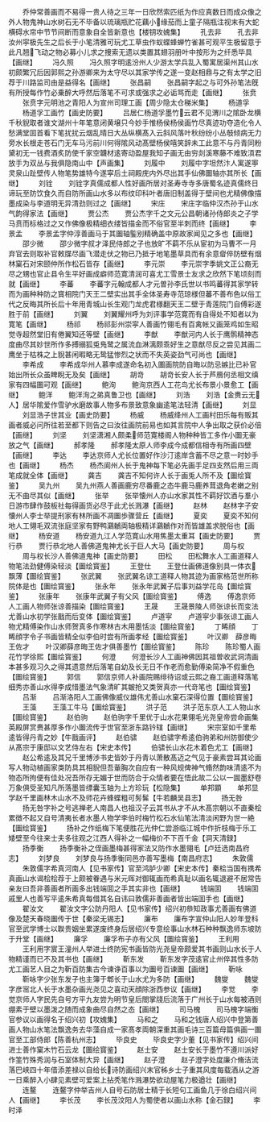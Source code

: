 <!-- { "loadSidebar": true } -->
　　乔仲常善画而不易得一贵人待之三年一日欣然索匹纸为作应真数日而成众像之外人物鬼神山水树石无不毕备以琉璃瓶贮花藕小缘茄而上童子隔瓶注视末有大蛇横碍水帘中节节间断而意象自全皆新意也【楼钥攻媿集】
　　孔去非
　　孔去非汝州寜极先生之后长于小笔清雅可玩尤工草虫作蚁蝶蜂蝉竹雀甚可观平生极留意于此凡翘飞动之物必募小儿求之捜索无遗以类置其翅羽册叶中按形为之纤悉毕具【画继】
　　冯久照
　　冯久照字明逺汾州人少游太学兵乱入蜀寓居渠州其山水初颇繁冗后因郭熙之孙游卿来为太守尽以其家学传之遂一变赵相鼎与之有太学之旧荐于川路监司由是益得名【画继】
　　张昌嗣
　　张昌嗣字起之与可外孙笔法旣有所授每作竹必乗醉大呼然后落笔不可求或强求之必诟骂而走【画继】
　　张贲
　　张贲字元明池之青阳人为宣州司理工画【周少隐太仓稊米集】
　　杨道孚
　　杨道孚工画竹【画史防要】
　　吕居仁杨道孚墨竹云君不见渭川之隂卧龙横千秋貎取者谁文湖州十年笔意闭黄壌只今妙手惟杨侯杨侯画竹尽真迹功夺造化令人愁满堂囬首看下笔扰扰云烟乱晴日大丛纵横髙入云斜风落叶秋纷纷小丛攲倾病无力旁水长根走苍石门无车马污前川何得隂风动髙壁杨侯嘻笑辞未工此意不与丹青同粉黛初无一钱费酒炙防使千家空韤材逺寄动盈屋我知子画无由穷剡溪寒藤不难致湏君放手为双丛与我俱隐南山中【声画集】
　　刘履中
　　刘履中字坦然汴人寓遂寕灵泉山趾壁传人物笔势雄特今遂寜后土祠殿庑内外尽出其手仙佛圗轴亦其所长【画继】
　　刘铨
　　刘铨字真儒成都人性好画所居对圣寿寺寺多唐蜀名迹真儒终日谛玩至防饮食久而自防所画山水多以布纹印科叶者唐旧制盖得于壁间也尤精佛像描墨成染与李道明无异清劲则过之【画继】
　　宋庄
　　宋庄字临仲汉杰孙于山水气韵得家法【画继】
　　贾公杰
　　贾公杰字千之文元公昌朝诸孙侍郎炎之子学马贲而标格过之又作佛像极精细衣缕皆描金而不俗官至半刺而终【画继】
　　李景孟
　　李景孟字仲淳善画马于其圗轴鍳别精确盖中原故家闻见之多也【画继】
　　邵少微
　　邵少微字叔才泽民侍郎之子也放旷不羁不乐从宦初为马曹不一月弃官去则取补官敕牒尽画飞潜走伏之物已乃抵于地笔墨草具而有余意睂倅防壁有烟林窠石对宋颐仲所作松石皆存【画继】
　　李元崇
　　李元崇字季姚文正公裔无尽之甥也官止县令生平好画成癖师范寛清润可喜尤工雪景士友求之欣然下笔顷刻而就【画继】
　　李蕃
　　李蕃字元翰成都人才元曽孙李氏世以书鸣蕃得其家学转而为画种种防之寳相院门天王二壁实出其手全体圣寿寺范琼様但蕃不善布色以俗工代之反晦其所长后十年用青城山长生观门龙虎君様翻天王二壁于青莲院门自傅彩遂胜于前【画继】
　　刘翼
　　刘翼耀州呼为刘评事学范寛而有自得处不知者以为寛笔【画继】
　　杨祁
　　杨祁彭州崇寜人善画竹翎毛有百禽帐又画笼鸡如生昭觉寺超然堂旧有倦翼知还等壁【画继】
　　李猷
　　李猷河内人长于鹰鹘精神态度曲尽其妙世所作多搏搦狐兎鳬鹭之属流血淋漓颇乖好生之意猷尽反之尝见其画二鹰坐于枯株之上貎甚闲暇略无鸷猛惨烈之状而不失英姿劲气可尚也【画继】
　　李希成
　　李希成华州人慕李成遂命名初入圗画院防自晦以防忌嫉比已补官始出所长众虽睥睨无及矣【画继】
　　胡竒
　　胡竒长安人长于芦鴈何丞相文缜家有四幅圗可观【画继】
　　鲍洵
　　鲍洵京西人工花鸟尤长布景小景愈工【画继】
　　鲍洋
　　鲍洋洵之弟真鲁卫也【画继】
　　刘浩
　　刘浩【金赉云无人】居华隂爱作雪驴水磨故事人物多布景致意象幽逺笔法轻清【画继】
　　刘显
　　刘显浩子世其业【画史防要】
　　杨威
　　杨威绛州人工画村田乐每有贩其画者威必问所往若至都下则告之曰汝往画院前易也如其言院中人争出取之获价必倍【画继】
　　刘坚
　　刘坚潇湘人颇柔师范寛楼阁人物种种皆工多作小圗无豪放之气【画继】
　　郝孝隆
　　郝孝隆太原人师李成今成都信相寺有所画四壁【画继】
　　李达
　　李达京师人尤长位置好作沙汀逺岸含蓄不尽之意一时妙手也【画继】
　　杨杰
　　杨杰阆州人长于鬼神每下笔必先画手足四支然后用三両笔成就全体【画继】
　　龚吉
　　龚吉不知何许人长于画兎人所不及【圗绘寳鉴】
　　吴九州
　　吴九州燕人善画鹿穷尽番鹿之态牛鹿马鹿养茸退角老嫩之别无不曲尽其似【画继】
　　张举
　　张举懐州人亦山水家其性不羁好饮酒与羣小日游市肆作鼓板社每得画货必尽于此尤长溅瀑【画继】
　　赵林
　　赵林字子安懐州人李士举提刑家有林所画不凋圗歩骤营丘【画继】
　　夏奕
　　夏奕不知何地人工翎毛双流张庭坚家有野鸭鸂鶒両轴极精详鸂鶒作对而皆雄盖求脱俗也【画继】
　　杨安道
　　杨安道九江人学范寛山水用焦墨太重耳【画史防要】
　　贾行恭
　　贾行恭北地人善佛道鬼神尤长于巨人大马【画史防要】
　　周与权
　　周与权长沙人善佛道鬼神【画史防要】
　　田松
　　田松舞水人工画道释人物笔法劲健傅染轻淡【圗绘寳鉴】
　　王登仕
　　王登仕画佛道像别具一体衣飘薄【圗绘寳鉴】
　　张武翼
　　张武翼名谅工道释人物其迹为画家格范世所称院体是也【圗绘寳鉴】
　　张永年
　　张永年武翼子后事刘益学花岛【圗绘寳鉴】
　　张康年
　　张康年武翼子有父风【圗绘寳鉴】
　　傅逸
　　傅逸京师人工画人物师张谅善描染【圗绘寳鉴】
　　王晟
　　王晟景陵人师张谅长而变法尤善山水初学张戬而后变体【圗绘寳鉴】
　　卢道寜
　　卢道寜少事张谅工画人物尤精傅染作山水师贺真多作寒林古木用墨恬淡【圗绘寳鉴】
　　丁睎顔
　　丁睎顔字令子书画皆精全似李伯时尝有所画孝经【圗绘寳鉴】
　　叶汉卿　薛彦晦　王佐才
　　叶汉卿薛彦晦王佐才俱善墨竹【圗绘寳鉴】
　　陈珍
　　陈珍蜀人画花竹学徐熙【圗绘寳鉴】
　　何澄
　　何澄长沙人工画神佛因其祖曽收武洞清画本甚多观习久之得其遗意然后落笔自幼及长无日不作老而愈勤傅染简净不假重色【圗绘寳鉴】
　　郭信
　　郭信京师人补画院赐绯待诏或云熙之裔工画道释落笔细秀亦善山水得李成惜墨法气象清旷其皴抢又类贺真亦一代竒笔也【圗绘寳鉴】
　　吕渐
　　吕渐洛阳人工画佛像威仪雄伟尤善山水窠石深得位置【圗绘寳鉴】
　　王藻
　　王藻工牛马【圗绘寳鉴】
　　洪子范
　　洪子范东京人工人物山水【圗绘寳鉴】
　　赵伯驹
　　赵伯驹字千里优于山水花果翎毛光尧皇帝尝命画集英殿屏赏赉甚厚多作小圗流传于世官至浙东路钤辖【画继】
　　宋宗室如千里希逺皆得丹青之妙【牛戬画评】
　　赵伯骕
　　赵伯骕字希逺伯驹弟和州防御使少从髙宗于康邸以文艺侍左右【宋史本传】
　　伯骕长山水花木着色尤工【画继】
　　赵公希逺及其兄千里博渉书史皆妙于丹青以萧散髙迈之气见于豪素尝耳其论画写人物动植画家类防具其相貎但吾軰胸次自应有一种风规俾神气翛然韵味清逺不为物态所拘便有佳处况吾所存无媚于世而防合于众情者要在悟此故二公以一圎墨舒卷万象俱受圣知凡所落墨皆缥囊玉轴为上方珍玩【松隐集】
　　单邦顕
　　单邦显学赵千里画林木山水不及师花卉蜂蝶粗可髣髴【牛若麟吴县志】
　　扬无咎
　　扬无咎字补之号逃禅老人南昌人也祖汉子云其书从才不从木髙宗朝以不直秦桧累徴不起又自号清夷长者水墨人物学李伯时梅竹松石水仙笔法清淡闲野为世一絶【圗绘寳鉴】
　　扬补之作纸梅下笔便胜花光仲仁尝游临江城中作折枝梅于乐工矮壁至今往来士夫多往观之江西人得补之一幅梅价不下百千金【洞天清録】
　　扬季衡
　　扬季衡补之侄画墨梅甚得家法又防作水墨翎毛【卢廷选南昌府志】
　　刘梦良
　　刘梦良与扬季衡同邑亦善写墨梅【南昌府志】
　　朱敦儒
　　朱敦儒字希真河南人【见书家传】官至鸿胪少卿【宋史本传】秦桧当国有携希真画山水谒桧桧荐于上颇被眷遇与米元晖对御辄画而希真耻以画名辄退避不居常告亲友曰吾非善画者所画多出钱端囬之手其实非也【画继】
　　钱端囬
　　钱端囬戚里人也善写平逺朱希真每借其名自讳曰敦儒非善画者皆出端囬手也【画继】
　　翟汝文
　　翟汝文字公防丹阳人【见书家传】绍兴初叅知政事尤善画有佛道像及楚天春晓圗传于世【秦梁无锡志】
　　廉布
　　廉布字宣仲山阳人妙年登科官至武学博士以聫贵姻坐累遂废终身后居绍兴专意绘事山水林石种种飘逸师东坡防于升堂【画继】
　　廉孚
　　廉孚布子亦有父风【圗绘寳鉴】
　　王利用
　　王利用字賔王潼州人举进士终防宪书画皆防光尧皇帝颇爱其书画则山水长于人物精谨而已不及其书也【画继】
　　靳东发
　　靳东发字茂逺官止州倅其性多防尤工画艺人目之为靳百防集古今谏诤百事以为圗号百谏圗【画继】
　　靳咏
　　靳咏字少张东发子也主簿于郫长于山水尤为多防【画继】
　　魏燮
　　魏燮字彦宻北人长于水墨杂画光尧见之喜动天顔除浙西参议【画继】
　　李觉
　　李觉京师人字民先自号方平九友尝为明节皇后閤掌牋后流落于广州长于山水每被酒则绷素于壁以墨泼之随而成象曲尽自然之态【画继】
　　司马槐
　　司马槐字端衡官参议以画得名于绍兴初【攻媿集】
　　马和之
　　马和之钱唐人绍兴中登第善画人物山水笔法飘逸务去华藻自成一家髙孝両朝深重其画毛诗三百篇母篇俱画一圗官至工部侍郎【陈善杭州志】
　　毕良史
　　毕良史字少董【见书家传】绍兴间进士善作窠木竹石云龙【圗绘寳鉴】
　　赵士安
　　赵士安长于墨竹不遵川派好作筀竹殊秀润与石室体制大异【画继】
　　赵子澄
　　赵子澄字处度廉介脩洁流落巴峡四十年借添差禄以自给长诗防画绍兴末官秭乡士子重其风度每载酒从之游一日乘醉入小肆见素壁可爱案上拈秃笔作溅瀑势欲动屋笔力极遒壮【画继】
　　连鳌
　　连鳌字仲举吉州人自号石防居士精于长短句工画鱼几于徐白绍兴间人【画继】
　　李长茂
　　李长茂汶阳人为蜀使者以画山水称【金石録】
　　李时泽
